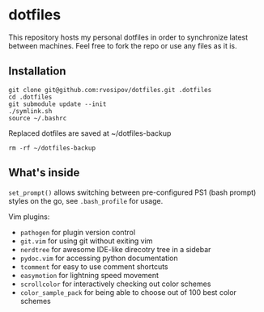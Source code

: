 # dotfiles

This repository hosts my personal dotfiles in order to synchronize latest between machines. Feel free to fork the repo or use any files as it is.

## Installation

    git clone git@github.com:rvosipov/dotfiles.git .dotfiles
    cd .dotfiles
    git submodule update --init
    ./symlink.sh
    source ~/.bashrc

Replaced dotfiles are saved at ~/dotfiles-backup

    rm -rf ~/dotfiles-backup

## What's inside

`set_prompt()` allows switching between pre-configured PS1 (bash prompt) styles on the go, see `.bash_profile` for usage.

Vim plugins:
* `pathogen` for plugin version control
* `git.vim` for using git without exiting vim
* `nerdtree` for awesome IDE-like direcotry tree in a sidebar
* `pydoc.vim` for accessing python documentation
* `tcomment` for easy to use comment shortcuts
* `easymotion` for lightning speed movement
* `scrollcolor` for interactively checking out color schemes
* `color_sample_pack` for being able to choose out of 100 best color schemes
